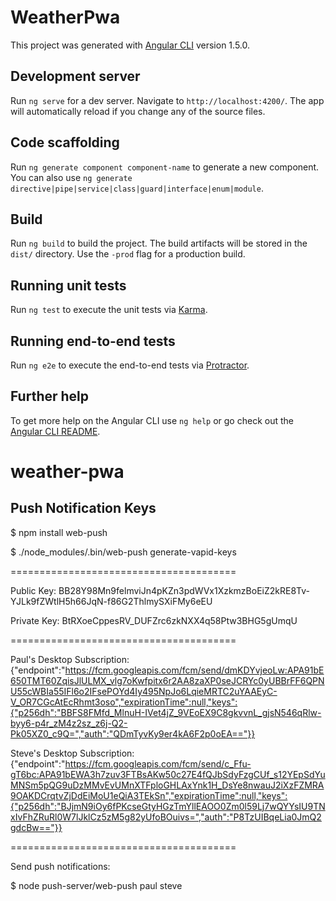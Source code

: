 # WeatherPwa

This project was generated with [Angular CLI](https://github.com/angular/angular-cli) version 1.5.0.

## Development server

Run `ng serve` for a dev server. Navigate to `http://localhost:4200/`. The app will automatically reload if you change any of the source files.

## Code scaffolding

Run `ng generate component component-name` to generate a new component. You can also use `ng generate directive|pipe|service|class|guard|interface|enum|module`.

## Build

Run `ng build` to build the project. The build artifacts will be stored in the `dist/` directory. Use the `-prod` flag for a production build.

## Running unit tests

Run `ng test` to execute the unit tests via [Karma](https://karma-runner.github.io).

## Running end-to-end tests

Run `ng e2e` to execute the end-to-end tests via [Protractor](http://www.protractortest.org/).

## Further help

To get more help on the Angular CLI use `ng help` or go check out the [Angular CLI README](https://github.com/angular/angular-cli/blob/master/README.md).
# weather-pwa
## Push Notification Keys
$ npm install web-push

$ ./node_modules/.bin/web-push generate-vapid-keys

=======================================

Public Key:
BB28Y98Mn9felmviJn4pKZn3pdWVx1XzkmzBoEiZ2kRE8Tv-YJLk9fZWtlH5h66JqN-f86G2ThlmySXiFMy6eEU

Private Key:
BtRXoeCppesRV_DUFZrc6zkNXX4q58Ptw3BHG5gUmqU

=======================================

Paul's Desktop Subscription:
{"endpoint":"https://fcm.googleapis.com/fcm/send/dmKDYvjeoLw:APA91bE650TMT60ZqisJlULMX_vlg7oKwfpitx6r2AA8zaXP0seJCRYc0yUBBrFF6QPNU55cWBIa55IFl6o2IFsePOYd4Iy495NpJo6LqieMRTC2uYAAEyC-V_OR7CGcAtEcRhmt3oso","expirationTime":null,"keys":{"p256dh":"BBFS8FMfd_MlnuH-IVet4jZ_9VEoEX9C8gkvvnL_gjsN546qRlw-byy6-p4r_zM4z2sz_z6j-Q2-Pk05XZ0_c9Q=","auth":"QDmTyvKy9er4kA6F2p0oEA=="}}

Steve's Desktop Subscription:
{"endpoint":"https://fcm.googleapis.com/fcm/send/c_Ffu-gT6bc:APA91bEWA3h7zuv3FTBsAKw50c27E4fQJbSdyFzgCUf_s12YEpSdYuMNSm5pQG9uDzMMvEvUMnXTFploGHLAxYnk1H_DsYe8nwauJ2iXzFZMRA9OAKDCrqtvZjDdEiMoU1eQiA3TEkSn","expirationTime":null,"keys":{"p256dh":"BJjmN9iOy6fPKcseGtyHGzTmYllEAOO0Zm0l59Lj7wQYYsIU9TNxIvFhZRuRl0W7lJklCz5zM5g82yUfoBOuivs=","auth":"P8TzUIBqeLia0JmQ2gdcBw=="}}

=======================================

Send push notifications:

$ node push-server/web-push paul steve
